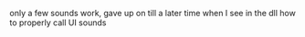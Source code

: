 only a few sounds work, gave up on till a later time when I see in the dll how to properly call UI sounds
